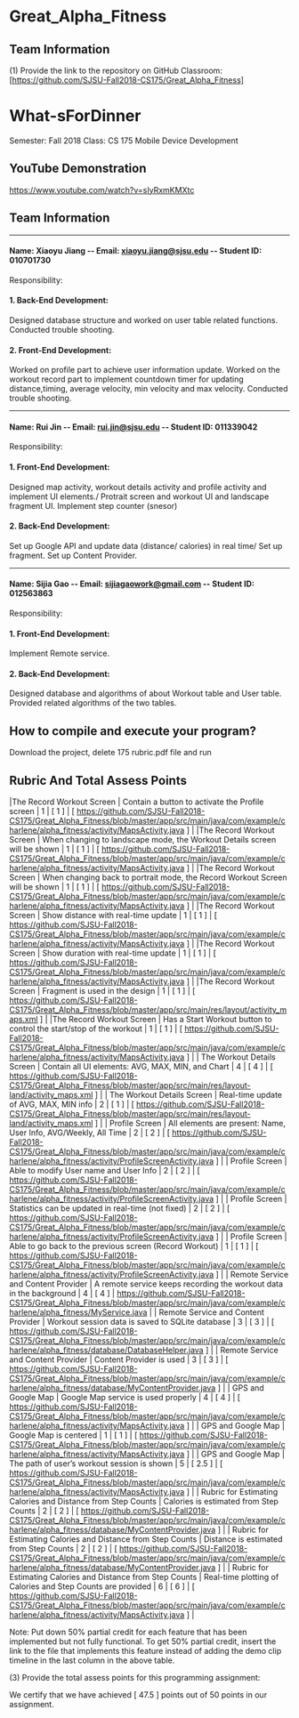 # Great_Alpha_Fitness

## Team Information

(1) Provide the link to the repository on GitHub Classroom:
[https://github.com/SJSU-Fall2018-CS175/Great_Alpha_Fitness]

# What-sForDinner

Semester: Fall 2018
Class: CS 175 Mobile Device Development

## YouTube Demonstration 
https://www.youtube.com/watch?v=sIyRxmKMXtc
  
  

## Team Information

***************  ***  ***************  ***  ***************  ***  ***************  *** ***************

#### Name: Xiaoyu Jiang -- Email: xiaoyu.jiang@sjsu.edu -- Student ID: 010701730 

Responsibility: 
  #### 1. Back-End Development: 
  Designed database structure and worked on user table related functions.
  Conducted trouble shooting.
  #### 2. Front-End Development:
  Worked on profile part to achieve user information update.
  Worked on the workout record part to implement countdown timer for updating distance,timing, average velocity, min velocity   and max velocity.
  Conducted trouble shooting.
  
***************  ***  ***************  ***  ***************  ***  ***************  *** ***************

#### Name: Rui Jin -- Email: rui.jin@sjsu.edu -- Student ID: 011339042

Responsibility: 
  #### 1. Front-End Development: 
  Designed map activity, workout details activity and profile activity and implement UI elements./
  Protrait screen and workout UI and landscape fragment UI.
  Implement step counter (snesor)
  
  
  #### 2. Back-End Development:
  Set up Google API and update data (distance/ calories) in real time/
  Set up fragment.
  Set up Content Provider. 
  
  
***************  ***  ***************  ***  ***************  ***  ***************  *** ***************

#### Name: Sijia Gao -- Email: sijiagaowork@gmail.com -- Student ID: 012563863 

Responsibility: 
  #### 1. Front-End Development: 
  Implement Remote service.
  #### 2. Back-End Development:
  Designed database and algorithms of about Workout table and User table. \
  Provided related algorithms of the two tables. 
  
                      
## How to compile and execute your program?

Download the project, delete 175 rubric.pdf file and run 

## Rubric And Total Assess Points
|The Record Workout Screen | Contain a button to activate the Profile screen  | 1 | [ 1  ] | [ https://github.com/SJSU-Fall2018-CS175/Great_Alpha_Fitness/blob/master/app/src/main/java/com/example/charlene/alpha_fitness/activity/MapsActivity.java ] |
|The Record Workout Screen | When changing to landscape mode, the Workout Details screen will be shown  | 1 | [ 1 ] | [ https://github.com/SJSU-Fall2018-CS175/Great_Alpha_Fitness/blob/master/app/src/main/java/com/example/charlene/alpha_fitness/activity/MapsActivity.java ] |
|The Record Workout Screen | When changing back to portrait mode, the Record Workout Screen will be shown  | 1 | [ 1 ] | [ https://github.com/SJSU-Fall2018-CS175/Great_Alpha_Fitness/blob/master/app/src/main/java/com/example/charlene/alpha_fitness/activity/MapsActivity.java ] |
|The Record Workout Screen | Show distance with real-time update  | 1 | [ 1 ] | [ https://github.com/SJSU-Fall2018-CS175/Great_Alpha_Fitness/blob/master/app/src/main/java/com/example/charlene/alpha_fitness/activity/MapsActivity.java ] |
|The Record Workout Screen | Show duration with real-time update  | 1 | [ 1 ] | [ https://github.com/SJSU-Fall2018-CS175/Great_Alpha_Fitness/blob/master/app/src/main/java/com/example/charlene/alpha_fitness/activity/MapsActivity.java ] |
|The Record Workout Screen | Fragment is used in the design | 1 | [ 1 ] | [ https://github.com/SJSU-Fall2018-CS175/Great_Alpha_Fitness/blob/master/app/src/main/res/layout/activity_maps.xml ] |
|The Record Workout Screen | Has a Start Workout button to control the start/stop of the workout | 1 | [ 1 ] | [ https://github.com/SJSU-Fall2018-CS175/Great_Alpha_Fitness/blob/master/app/src/main/java/com/example/charlene/alpha_fitness/activity/MapsActivity.java ] |
| The Workout Details Screen | Contain all UI elements: AVG, MAX, MIN, and Chart  | 4 | [ 4 ] | [ https://github.com/SJSU-Fall2018-CS175/Great_Alpha_Fitness/blob/master/app/src/main/res/layout-land/activity_maps.xml ] |
| The Workout Details Screen | Real-time update of AVG, MAX, MIN info | 2 | [ 1 ] | [ https://github.com/SJSU-Fall2018-CS175/Great_Alpha_Fitness/blob/master/app/src/main/res/layout-land/activity_maps.xml ] |
| Profile Screen | All elements are present: Name, User Info, AVG/Weekly, All Time  | 2 | [ 2 ] | [ https://github.com/SJSU-Fall2018-CS175/Great_Alpha_Fitness/blob/master/app/src/main/java/com/example/charlene/alpha_fitness/activity/ProfileScreenActivity.java ] |
| Profile Screen | Able to modify User name and User Info  | 2 | [ 2 ] | [ https://github.com/SJSU-Fall2018-CS175/Great_Alpha_Fitness/blob/master/app/src/main/java/com/example/charlene/alpha_fitness/activity/ProfileScreenActivity.java ] |
| Profile Screen | Statistics can be updated in real-time (not fixed)  | 2 | [ 2 ] | [ https://github.com/SJSU-Fall2018-CS175/Great_Alpha_Fitness/blob/master/app/src/main/java/com/example/charlene/alpha_fitness/activity/ProfileScreenActivity.java ] |
| Profile Screen | Able to go back to the previous screen (Record Workout) | 1 | [ 1 ] | [ https://github.com/SJSU-Fall2018-CS175/Great_Alpha_Fitness/blob/master/app/src/main/java/com/example/charlene/alpha_fitness/activity/ProfileScreenActivity.java ] |
| Remote Service and Content Provider | A remote service keeps recording the workout data in the background | 4 | [ 4 ] | https://github.com/SJSU-Fall2018-CS175/Great_Alpha_Fitness/blob/master/app/src/main/java/com/example/charlene/alpha_fitness/MyService.java |
| Remote Service and Content Provider | Workout session data is saved to SQLite database | 3 | [ 3 ] | [ https://github.com/SJSU-Fall2018-CS175/Great_Alpha_Fitness/blob/master/app/src/main/java/com/example/charlene/alpha_fitness/database/DatabaseHelper.java ] |
| Remote Service and Content Provider | Content Provider is used | 3 | [ 3 ] | [ https://github.com/SJSU-Fall2018-CS175/Great_Alpha_Fitness/blob/master/app/src/main/java/com/example/charlene/alpha_fitness/database/MyContentProvider.java ] |
| GPS and Google Map | Google Map service is used properly  | 4 | [ 4 ] | [ https://github.com/SJSU-Fall2018-CS175/Great_Alpha_Fitness/blob/master/app/src/main/java/com/example/charlene/alpha_fitness/activity/MapsActivity.java  ] |
| GPS and Google Map | Google Map is centered  | 1 | [ 1 ] | [ https://github.com/SJSU-Fall2018-CS175/Great_Alpha_Fitness/blob/master/app/src/main/java/com/example/charlene/alpha_fitness/activity/MapsActivity.java  ] |
| GPS and Google Map | The path of user’s workout session is shown  | 5 | [ 2.5 ] | [ https://github.com/SJSU-Fall2018-CS175/Great_Alpha_Fitness/blob/master/app/src/main/java/com/example/charlene/alpha_fitness/activity/MapsActivity.java  ] |
| Rubric for Estimating Calories and Distance from Step Counts  | Calories is estimated from Step Counts  | 2 | [ 2 ] | [ https://github.com/SJSU-Fall2018-CS175/Great_Alpha_Fitness/blob/master/app/src/main/java/com/example/charlene/alpha_fitness/database/MyContentProvider.java ] |
| Rubric for Estimating Calories and Distance from Step Counts  | Distance is estimated from Step Counts | 2 | [ 2 ] | [ https://github.com/SJSU-Fall2018-CS175/Great_Alpha_Fitness/blob/master/app/src/main/java/com/example/charlene/alpha_fitness/database/MyContentProvider.java ] |
| Rubric for Estimating Calories and Distance from Step Counts  | Real-time plotting of Calories and Step Counts are provided  | 6 | [ 6 ] | [ https://github.com/SJSU-Fall2018-CS175/Great_Alpha_Fitness/blob/master/app/src/main/java/com/example/charlene/alpha_fitness/activity/MapsActivity.java ] |

Note: Put down 50% partial credit for each feature that has been implemented but not fully functional.  To get 50% partial credit, insert the link to the file that implements this feature instead of adding the demo clip timeline in the last column in the above table.

(3) Provide the total assess points for this programming assignment:

We certify that we have achieved [ 47.5 ] points out of 50 points in our assignment.



